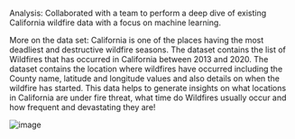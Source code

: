 Analysis: Collaborated with a team to perform a deep dive of existing California wildfire data with a focus on machine learning. 

More on the data set:
California is one of the places having the most deadliest and destructive wildfire seasons. The dataset contains the list of Wildfires that has occurred in California between 2013 and 2020. The dataset contains the location where wildfires have occurred including the County name, latitude and longitude values and also details on when the wildfire has started. This data helps to generate insights on what locations in California are under fire threat, what time do Wildfires usually occur and how frequent and devastating they are!

![image](https://user-images.githubusercontent.com/72775208/116147228-748eca00-a6ad-11eb-9483-9b92a1e731c4.png)
